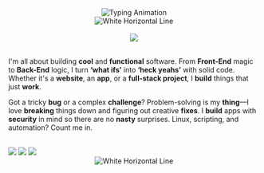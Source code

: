 <div align="center">
    <img src="https://readme-typing-svg.herokuapp.com?font=Fira+Code&weight=700&size=32&duration=3600&pause=1700&color=FFFFFF&center=true&vCenter=true&width=600&lines=Heya,+I'm+Sarkhail;" alt="Typing Animation">
</div>

<div align="center">
    <img src="https://dummyimage.com/1200x4/FFFFFF/FFFFFF" alt="White Horizontal Line">
</div>

<br>

<div align="center">
    <img src="https://img.shields.io/badge/A little something about me-141414?style=for-the-badge&labelColor=6610F2&color=2D3748">
</div>
<br>

<p>I'm all about building <strong>cool</strong> and <strong>functional</strong> software. From <strong>Front-End</strong> magic to <strong>Back-End</strong> logic, I turn <strong>‘what ifs’</strong> into <strong>‘heck yeahs’</strong> with solid code. Whether it's a <strong>website</strong>, an <strong>app</strong>, or a <strong>full-stack project</strong>, I <strong>build</strong> things that just <strong>work</strong>.</p>
<p>Got a tricky <strong>bug</strong> or a complex <strong>challenge</strong>? Problem-solving is my <strong>thing</strong>—I love <strong>breaking</strong> things down and figuring out creative <strong>fixes</strong>. I <strong>build</strong> apps with <strong>security</strong> in mind so there are no <strong>nasty</strong> surprises. Linux, scripting, and automation? Count me in.</p>

<div >

<br>

<img src="https://img.shields.io/badge/-Java-141414?style=flat-square&logo=coffeescript&logoColor=white">
<img src="https://img.shields.io/badge/-Python-141414?style=flat-square&logo=python&logoColor=white">
<img src="https://img.shields.io/badge/-TypeScript-141414?style=flat-square&logo=typescript&logoColor=white">

</div>
<div align="center">
    <img src="https://dummyimage.com/1200x4/FFFFFF/FFFFFF" alt="White Horizontal Line">
</div>


<br>
